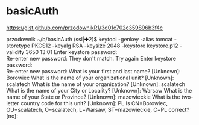 # basicAuth

https://gist.github.com/przodownikR1/3d01c702c359896b3f4c


przodownik ~/b/basicAuth (ssl|✚2)$ keytool -genkey -alias tomcat -storetype PKCS12 -keyalg RSA -keysize 2048 -keystore keystore.p12 -validity 3650                                                           13:01
Enter keystore password:  
Re-enter new password: 
They don't match. Try again
Enter keystore password:  
Re-enter new password: 
What is your first and last name?
  [Unknown]:  Borowiec
What is the name of your organizational unit?
  [Unknown]:  scalatech
What is the name of your organization?
  [Unknown]:  scalatech
What is the name of your City or Locality?
  [Unknown]:  Warsaw
What is the name of your State or Province?
  [Unknown]:  mazowieckie
What is the two-letter country code for this unit?
  [Unknown]:  PL
Is CN=Borowiec, OU=scalatech, O=scalatech, L=Warsaw, ST=mazowieckie, C=PL correct?
  [no]:  

